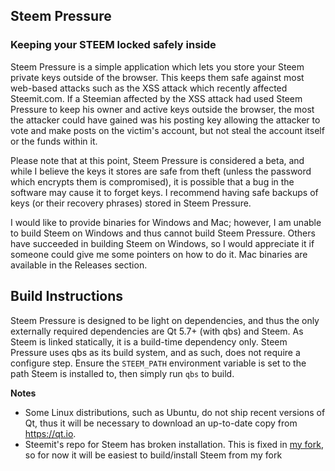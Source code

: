 Steem Pressure
---

### Keeping your STEEM locked safely inside

Steem Pressure is a simple application which lets you store your Steem private keys outside of the browser. This keeps them safe against most web-based attacks such as the XSS attack which recently affected Steemit.com. If a Steemian affected by the XSS attack had used Steem Pressure to keep his owner and active keys outside the browser, the most the attacker could have gained was his posting key allowing the attacker to vote and make posts on the victim's account, but not steal the account itself or the funds within it.

Please note that at this point, Steem Pressure is considered a beta, and while I believe the keys it stores are safe from theft (unless the password which encrypts them is compromised), it is possible that a bug in the software may cause it to forget keys. I recommend having safe backups of keys (or their recovery phrases) stored in Steem Pressure.

I would like to provide binaries for Windows and Mac; however, I am unable to build Steem on Windows and thus cannot build Steem Pressure. Others have succeeded in building Steem on Windows, so I would appreciate it if someone could give me some pointers on how to do it. Mac binaries are available in the Releases section.

## Build Instructions
Steem Pressure is designed to be light on dependencies, and thus the only externally required dependencies are Qt 5.7+ (with qbs) and Steem. As Steem is linked statically, it is a build-time dependency only. Steem Pressure uses qbs as its build system, and as such, does not require a configure step. Ensure the `STEEM_PATH` environment variable is set to the path Steem is installed to, then simply run `qbs` to build.

**Notes**
- Some Linux distributions, such as Ubuntu, do not ship recent versions of Qt, thus it will be necessary to download an up-to-date copy from https://qt.io.
- Steemit's repo for Steem has broken installation. This is fixed in [my fork](https://github.com/nathanhourt/steem), so for now it will be easiest to build/install Steem from my fork
